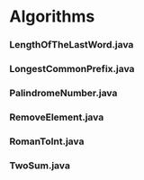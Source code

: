 # Algorithms

### LengthOfTheLastWord.java
### LongestCommonPrefix.java
### PalindromeNumber.java
### RemoveElement.java
### RomanToInt.java
### TwoSum.java
